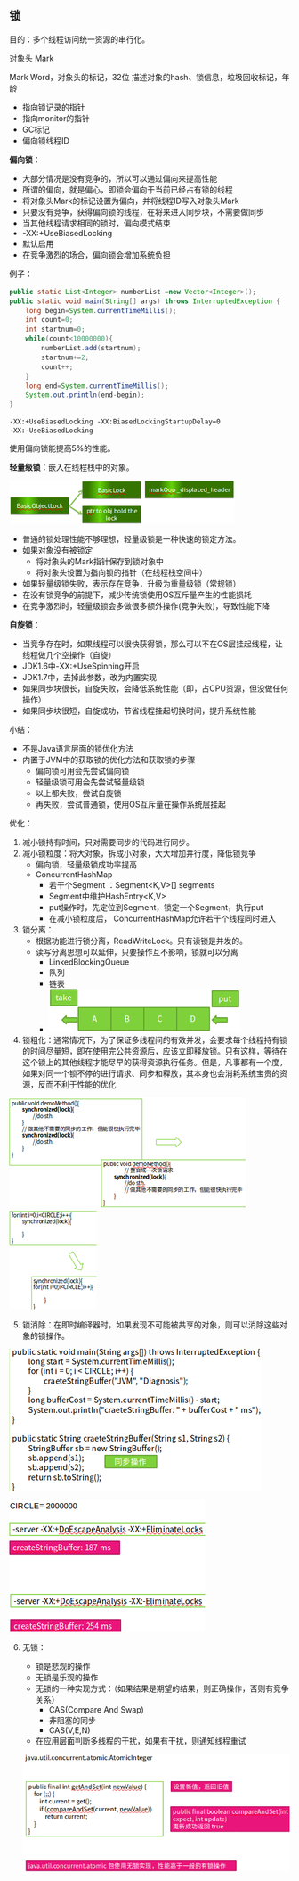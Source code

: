 ## 锁

目的：多个线程访问统一资源的串行化。



对象头 Mark

Mark Word，对象头的标记，32位
描述对象的hash、锁信息，垃圾回收标记，年龄

- 指向锁记录的指针
- 指向monitor的指针
- GC标记
- 偏向锁线程ID

**偏向锁**：

- 大部分情况是没有竞争的，所以可以通过偏向来提高性能
- 所谓的偏向，就是偏心，即锁会偏向于当前已经占有锁的线程
- 将对象头Mark的标记设置为偏向，并将线程ID写入对象头Mark
- 只要没有竞争，获得偏向锁的线程，在将来进入同步块，不需要做同步
- 当其他线程请求相同的锁时，偏向模式结束
- -XX:+UseBiasedLocking
- 默认启用
- 在竞争激烈的场合，偏向锁会增加系统负担

例子：

```java
public static List<Integer> numberList =new Vector<Integer>();
public static void main(String[] args) throws InterruptedException {
	long begin=System.currentTimeMillis();
	int count=0;
	int startnum=0;
	while(count<10000000){
		numberList.add(startnum);
		startnum+=2;
		count++;
	}
	long end=System.currentTimeMillis();
	System.out.println(end-begin);
}
```

```
-XX:+UseBiasedLocking -XX:BiasedLockingStartupDelay=0
-XX:-UseBiasedLocking
```

使用偏向锁能提高5%的性能。



**轻量级锁**：嵌入在线程栈中的对象。

![election_49](assets/Selection_491.png)

- 普通的锁处理性能不够理想，轻量级锁是一种快速的锁定方法。
- 如果对象没有被锁定
  - 将对象头的Mark指针保存到锁对象中
  - 将对象头设置为指向锁的指针（在线程栈空间中）
- 如果轻量级锁失败，表示存在竞争，升级为重量级锁（常规锁）
- 在没有锁竞争的前提下，减少传统锁使用OS互斥量产生的性能损耗
- 在竞争激烈时，轻量级锁会多做很多额外操作(竞争失败)，导致性能下降



**自旋锁**：

- 当竞争存在时，如果线程可以很快获得锁，那么可以不在OS层挂起线程，让线程做几个空操作（自旋）
- JDK1.6中-XX:+UseSpinning开启
- JDK1.7中，去掉此参数，改为内置实现
- 如果同步块很长，自旋失败，会降低系统性能（即，占CPU资源，但没做任何操作）
- 如果同步块很短，自旋成功，节省线程挂起切换时间，提升系统性能



小结：

- 不是Java语言层面的锁优化方法
- 内置于JVM中的获取锁的优化方法和获取锁的步骤
  - 偏向锁可用会先尝试偏向锁
  - 轻量级锁可用会先尝试轻量级锁
  - 以上都失败，尝试自旋锁
  - 再失败，尝试普通锁，使用OS互斥量在操作系统层挂起



优化：

1. 减小锁持有时间，只对需要同步的代码进行同步。
2. 减小锁粒度：将大对象，拆成小对象，大大增加并行度，降低锁竞争
   - 偏向锁，轻量级锁成功率提高
   - ConcurrentHashMap	
     - 若干个Segment ：Segment<K,V>[] segments
     - Segment中维护HashEntry<K,V>
     - put操作时，先定位到Segment，锁定一个Segment，执行put
     - 在减小锁粒度后， ConcurrentHashMap允许若干个线程同时进入
3. 锁分离：
   - 根据功能进行锁分离，ReadWriteLock。只有读锁是并发的。
   - 读写分离思想可以延伸，只要操作互不影响，锁就可以分离
     - LinkedBlockingQueue
     - 队列
     - 链表
     - ![election_49](assets/Selection_492.png)
4. 锁粗化：通常情况下，为了保证多线程间的有效并发，会要求每个线程持有锁的时间尽量短，即在使用完公共资源后，应该立即释放锁。只有这样，等待在这个锁上的其他线程才能尽早的获得资源执行任务。但是，凡事都有一个度，如果对同一个锁不停的进行请求、同步和释放，其本身也会消耗系统宝贵的资源，反而不利于性能的优化

![election_49](assets/Selection_493.png) ![election_49](assets/Selection_494.png)

5. 锁消除：在即时编译器时，如果发现不可能被共享的对象，则可以消除这些对象的锁操作。

![election_49](assets/Selection_495.png)

![election_49](assets/Selection_496-1525957938941.png)

6. 无锁：

   - 锁是悲观的操作
   - 无锁是乐观的操作
   - 无锁的一种实现方式：（如果结果是期望的结果，则正确操作，否则有竞争关系）
     - CAS(Compare And Swap)
     - 非阻塞的同步
     - CAS(V,E,N)
   - 在应用层面判断多线程的干扰，如果有干扰，则通知线程重试

   ![election_49](assets/Selection_497.png)

   ​
